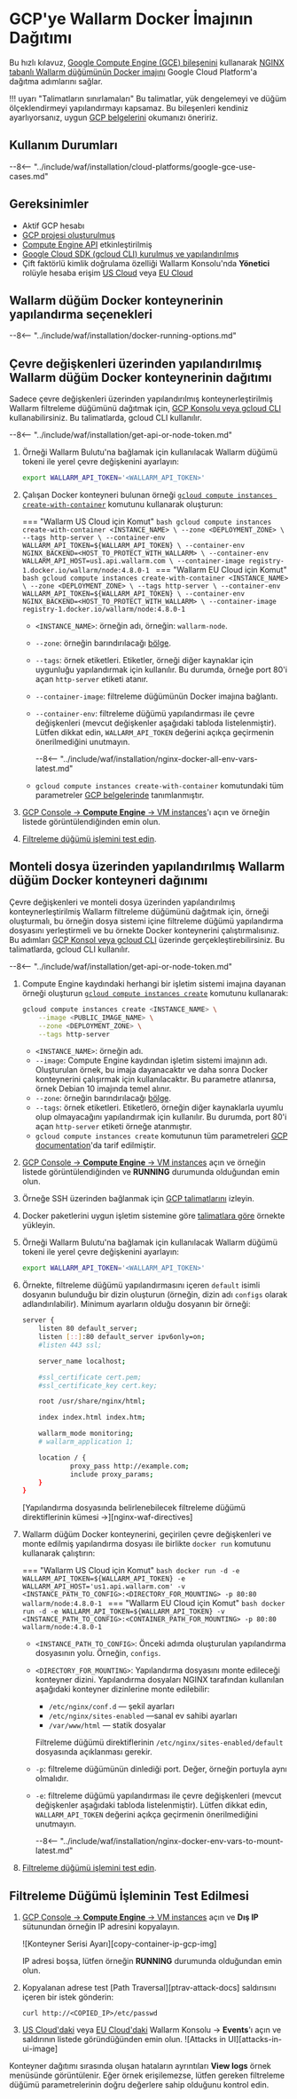 # GCP'ye Wallarm Docker İmajının Dağıtımı

Bu hızlı kılavuz, [Google Compute Engine (GCE) bileşenini](https://cloud.google.com/compute) kullanarak [NGINX tabanlı Wallarm düğümünün Docker imajını](https://hub.docker.com/r/wallarm/node) Google Cloud Platform'a dağıtma adımlarını sağlar.

!!! uyarı "Talimatların sınırlamaları"
    Bu talimatlar, yük dengelemeyi ve düğüm ölçeklendirmeyi yapılandırmayı kapsamaz. Bu bileşenleri kendiniz ayarlıyorsanız, uygun [GCP belgelerini](https://cloud.google.com/compute/docs/load-balancing-and-autoscaling) okumanızı öneririz.

## Kullanım Durumları

--8<-- "../include/waf/installation/cloud-platforms/google-gce-use-cases.md"

## Gereksinimler

* Aktif GCP hesabı
* [GCP projesi oluşturulmuş](https://cloud.google.com/resource-manager/docs/creating-managing-projects)
* [Compute Engine API](https://console.cloud.google.com/apis/library/compute.googleapis.com?q=compute%20eng&id=a08439d8-80d6-43f1-af2e-6878251f018d) etkinleştirilmiş
* [Google Cloud SDK (gcloud CLI) kurulmuş ve yapılandırılmış](https://cloud.google.com/sdk/docs/quickstart)
* Çift faktörlü kimlik doğrulama özelliği Wallarm Konsolu'nda **Yönetici** rolüyle hesaba erişim [US Cloud](https://us1.my.wallarm.com/) veya [EU Cloud](https://my.wallarm.com/)

## Wallarm düğüm Docker konteynerinin yapılandırma seçenekleri

--8<-- "../include/waf/installation/docker-running-options.md"

## Çevre değişkenleri üzerinden yapılandırılmış Wallarm düğüm Docker konteynerinin dağıtımı

Sadece çevre değişkenleri üzerinden yapılandırılmış konteynerleştirilmiş Wallarm filtreleme düğümünü dağıtmak için, [GCP Konsolu veya gcloud CLI](https://cloud.google.com/compute/docs/containers/deploying-containers) kullanabilirsiniz. Bu talimatlarda, gcloud CLI kullanılır.

--8<-- "../include/waf/installation/get-api-or-node-token.md"

1. Örneği Wallarm Bulutu'na bağlamak için kullanılacak Wallarm düğümü tokeni ile yerel çevre değişkenini ayarlayın:

    ```bash
    export WALLARM_API_TOKEN='<WALLARM_API_TOKEN>'
    ```
1. Çalışan Docker konteyneri bulunan örneği [`gcloud compute instances create-with-container`](https://cloud.google.com/sdk/gcloud/reference/compute/instances/create-with-container) komutunu kullanarak oluşturun:

    === "Wallarm US Cloud için Komut"
        ```bash
        gcloud compute instances create-with-container <INSTANCE_NAME> \
            --zone <DEPLOYMENT_ZONE> \
            --tags http-server \
            --container-env WALLARM_API_TOKEN=${WALLARM_API_TOKEN} \
            --container-env NGINX_BACKEND=<HOST_TO_PROTECT_WITH_WALLARM> \
            --container-env WALLARM_API_HOST=us1.api.wallarm.com \
            --container-image registry-1.docker.io/wallarm/node:4.8.0-1
        ```
    === "Wallarm EU Cloud için Komut"
        ```bash
        gcloud compute instances create-with-container <INSTANCE_NAME> \
            --zone <DEPLOYMENT_ZONE> \
            --tags http-server \
            --container-env WALLARM_API_TOKEN=${WALLARM_API_TOKEN} \
            --container-env NGINX_BACKEND=<HOST_TO_PROTECT_WITH_WALLARM> \
            --container-image registry-1.docker.io/wallarm/node:4.8.0-1
        ```

    * `<INSTANCE_NAME>`: örneğin adı, örneğin: `wallarm-node`.
    * `--zone`: örneğin barındırılacağı [bölge](https://cloud.google.com/compute/docs/regions-zones).
    * `--tags`: örnek etiketleri. Etiketler, örneği diğer kaynaklar için uygunluğu yapılandırmak için kullanılır. Bu durumda, örneğe port 80'i açan `http-server` etiketi atanır.
    * `--container-image`: filtreleme düğümünün Docker imajına bağlantı.
    * `--container-env`: filtreleme düğümü yapılandırması ile çevre değişkenleri (mevcut değişkenler aşağıdaki tabloda listelenmiştir). Lütfen dikkat edin, `WALLARM_API_TOKEN` değerini açıkça geçirmenin önerilmediğini unutmayın.

        --8<-- "../include/waf/installation/nginx-docker-all-env-vars-latest.md"
    
    * `gcloud compute instances create-with-container` komutundaki tüm parametreler [GCP belgelerinde](https://cloud.google.com/sdk/gcloud/reference/compute/instances/create-with-container) tanımlanmıştır.
1. [GCP Console → **Compute Engine** → VM instances](https://console.cloud.google.com/compute/instances)'ı açın ve örneğin listede görüntülendiğinden emin olun.
1. [Filtreleme düğümü işlemini test edin](#testing-the-filtering-node-operation).

## Monteli dosya üzerinden yapılandırılmış Wallarm düğüm Docker konteyneri dağınımı

Çevre değişkenleri ve monteli dosya üzerinden yapılandırılmış konteynerleştirilmiş Wallarm filtreleme düğümünü dağıtmak için, örneği oluşturmalı, bu örneğin dosya sistemi içine filtreleme düğümü yapılandırma dosyasını yerleştirmeli ve bu örnekte Docker konteynerini çalıştırmalısınız. Bu adımları [GCP Konsol veya gcloud CLI](https://cloud.google.com/compute/docs/containers/deploying-containers) üzerinde gerçekleştirebilirsiniz. Bu talimatlarda, gcloud CLI kullanılır.

--8<-- "../include/waf/installation/get-api-or-node-token.md"

1. Compute Engine kaydındaki herhangi bir işletim sistemi imajına dayanan örneği oluşturun [`gcloud compute instances create`](https://cloud.google.com/sdk/gcloud/reference/compute/instances/create) komutunu kullanarak:

    ```bash
    gcloud compute instances create <INSTANCE_NAME> \
        --image <PUBLIC_IMAGE_NAME> \
        --zone <DEPLOYMENT_ZONE> \
        --tags http-server
    ```

    * `<INSTANCE_NAME>`: örneğin adı.
    * `--image`: Compute Engine kaydından işletim sistemi imajının adı. Oluşturulan örnek, bu imaja dayanacaktır ve daha sonra Docker konteynerini çalışırmak için kullanılacaktır. Bu parametre atlanırsa, örnek Debian 10 imajında temel alınır.
    * `--zone`: örneğin barındırılacağı [bölge](https://cloud.google.com/compute/docs/regions-zones).
    * `--tags`: örnek etiketleri. Etiketlerö, örneğin diğer kaynaklarla uyumlu olup olmayacağını yapılandırmak için kullanılır. Bu durumda, port 80'i açan `http-server` etiketi örneğe atanmıştır.
    * `gcloud compute instances create` komutunun tüm parametreleri [GCP documentation](https://cloud.google.com/sdk/gcloud/reference/compute/instances/create)'da tarif edilmiştir.
1. [GCP Console → **Compute Engine** → VM instances](https://console.cloud.google.com/compute/instances) açın ve örneğin listede görüntülendiğinden ve **RUNNING** durumunda olduğundan emin olun.
1. Örneğe SSH üzerinden bağlanmak için [GCP talimatlarını](https://cloud.google.com/compute/docs/instances/ssh) izleyin.
1. Docker paketlerini uygun işletim sistemine göre [talimatlara göre](https://docs.docker.com/engine/install/#server) örnekte yükleyin.
1. Örneği Wallarm Bulutu'na bağlamak için kullanılacak Wallarm düğümü tokeni ile yerel çevre değişkenini ayarlayın:

    ```bash
    export WALLARM_API_TOKEN='<WALLARM_API_TOKEN>'
    ```
1. Örnekte, filtreleme düğümü yapılandırmasını içeren `default` isimli dosyanın bulunduğu bir dizin oluşturun (örneğin, dizin adı `configs` olarak adlandırılabilir). Minimum ayarların olduğu dosyanın bir örneği:

    ```bash
    server {
        listen 80 default_server;
        listen [::]:80 default_server ipv6only=on;
        #listen 443 ssl;

        server_name localhost;

        #ssl_certificate cert.pem;
        #ssl_certificate_key cert.key;

        root /usr/share/nginx/html;

        index index.html index.htm;

        wallarm_mode monitoring;
        # wallarm_application 1;

        location / {
                proxy_pass http://example.com;
                include proxy_params;
        }
    }
    ```

    [Yapılandırma dosyasında belirlenebilecek filtreleme düğümü direktiflerinin kümesi →][nginx-waf-directives]
1. Wallarm düğüm Docker konteynerini, geçirilen çevre değişkenleri ve monte edilmiş yapılandırma dosyası ile birlikte `docker run` komutunu kullanarak çalıştırın:

    === "Wallarm US Cloud için Komut"
        ```bash
        docker run -d -e WALLARM_API_TOKEN=${WALLARM_API_TOKEN} -e WALLARM_API_HOST='us1.api.wallarm.com' -v <INSTANCE_PATH_TO_CONFIG>:<DIRECTORY_FOR_MOUNTING> -p 80:80 wallarm/node:4.8.0-1
        ```
    === "Wallarm EU Cloud için Komut"
        ```bash
        docker run -d -e WALLARM_API_TOKEN=${WALLARM_API_TOKEN} -v <INSTANCE_PATH_TO_CONFIG>:<CONTAINER_PATH_FOR_MOUNTING> -p 80:80 wallarm/node:4.8.0-1
        ```

    * `<INSTANCE_PATH_TO_CONFIG>`: Önceki adımda oluşturulan yapılandırma dosyasının yolu. Örneğin, `configs`.
    * `<DIRECTORY_FOR_MOUNTING>`: Yapılandırma dosyasını monte edileceği konteyner dizini. Yapılandırma dosyaları NGINX tarafından kullanılan aşağıdaki konteyner dizinlerine monte edilebilir:

        * `/etc/nginx/conf.d` — şekil ayarları
        * `/etc/nginx/sites-enabled` —sanal ev sahibi ayarları
        * `/var/www/html` — statik dosyalar

        Filtreleme düğümü direktiflerinin `/etc/nginx/sites-enabled/default` dosyasında açıklanması gerekir.
    
    * `-p`: filtreleme düğümünün dinlediği port. Değer, örneğin portuyla aynı olmalıdır.
    * `-e`: filtreleme düğümü yapılandırması ile çevre değişkenleri (mevcut değişkenler aşağıdaki tabloda listelenmiştir). Lütfen dikkat edin, `WALLARM_API_TOKEN` değerini açıkça geçirmenin önerilmediğini unutmayın.

        --8<-- "../include/waf/installation/nginx-docker-env-vars-to-mount-latest.md"
1. [Filtreleme düğümü işlemini test edin](#testing-the-filtering-node-operation).

## Filtreleme Düğümü İşleminin Test Edilmesi

1. [GCP Console → **Compute Engine** → VM instances](https://console.cloud.google.com/compute/instances) açın ve **Dış IP** sütunundan örneğin IP adresini kopyalayın.

    ![Konteyner Serisi Ayarı][copy-container-ip-gcp-img]

    IP adresi boşsa, lütfen örneğin **RUNNING** durumunda olduğundan emin olun.

2. Kopyalanan adrese test [Path Traversal][ptrav-attack-docs] saldırısını içeren bir istek gönderin:

    ```
    curl http://<COPIED_IP>/etc/passwd
    ```
3. [US Cloud'daki](https://us1.my.wallarm.com/search) veya [EU Cloud'daki](https://my.wallarm.com/search) Wallarm Konsolu → **Events**'ı açın ve saldırının listede göründüğünden emin olun.
    ![Attacks in UI][attacks-in-ui-image]

Konteyner dağıtımı sırasında oluşan hataların ayrıntıları **View logs** örnek menüsünde görüntülenir. Eğer örnek erişilemezse, lütfen gereken filtreleme düğümü parametrelerinin doğru değerlere sahip olduğunu kontrol edin.